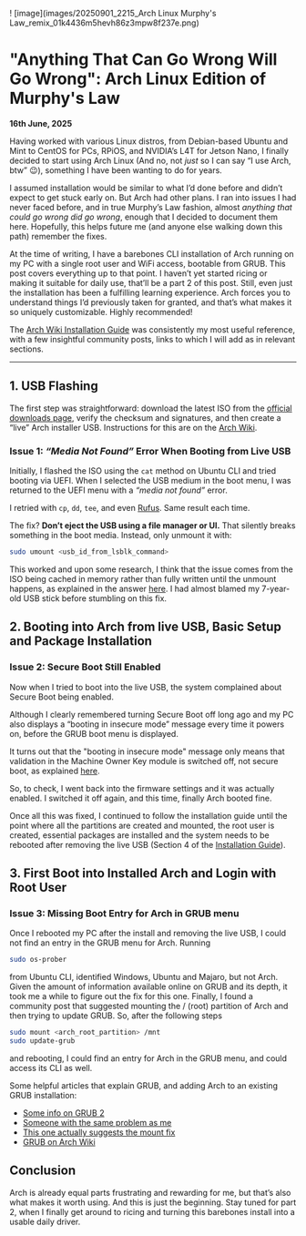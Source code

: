 ! [image](images/20250901_2215_Arch Linux Murphy's Law_remix_01k4436m5hevh86z3mpw8f237e.png)

# "Anything That Can Go Wrong Will Go Wrong": Arch Linux Edition of Murphy's Law

**16th June, 2025**

Having worked with various Linux distros, from Debian-based Ubuntu and Mint to CentOS for PCs, RPiOS, and NVIDIA’s L4T for Jetson Nano, I finally decided to start using Arch Linux (And no, not *just* so I can say “I use Arch, btw” 😉), something I have been wanting to do for years.

I assumed installation would be similar to what I’d done before and didn’t expect to get stuck early on. But Arch had other plans. I ran into issues I had never faced before, and in true Murphy’s Law fashion, almost *anything that could go wrong did go wrong*, enough that I decided to document them here. Hopefully, this helps future me (and anyone else walking down this path) remember the fixes.  

At the time of writing, I have a barebones CLI installation of Arch running on my PC with a single root user and WiFi access, bootable from GRUB. This post covers everything up to that point. I haven’t yet started ricing or making it suitable for daily use, that’ll be a part 2 of this post. Still, even just the installation has been a fulfilling learning experience. Arch forces you to understand things I’d previously taken for granted, and that’s what makes it so uniquely customizable. Highly recommended!  

The [Arch Wiki Installation Guide](https://wiki.archlinux.org/title/Installation_guide) was consistently my most useful reference, with a few insightful community posts, links to which I will add as in relevant sections.  

---

## 1. USB Flashing

The first step was straightforward: download the latest ISO from the [official downloads page](https://archlinux.org/download/), verify the checksum and signatures, and then create a “live” Arch installer USB. Instructions for this are on the [Arch Wiki](https://wiki.archlinux.org/title/USB_flash_installation_medium).  

### Issue 1: *“Media Not Found”* Error When Booting from Live USB  
Initially, I flashed the ISO using the `cat` method on Ubuntu CLI and tried booting via UEFI. When I selected the USB medium in the boot menu, I was returned to the UEFI menu with a *“media not found”* error.  

I retried with `cp`, `dd`, `tee`, and even [Rufus](http://rufus.ie/en/). Same result each time.  

The fix? **Don’t eject the USB using a file manager or UI.** That silently breaks something in the boot media. Instead, only unmount it with:  

```bash
sudo umount <usb_id_from_lsblk_command>
```

This worked and upon some research, I think that the issue comes from the ISO being cached in memory rather than fully written until the unmount happens, as explained in the answer [here](https://www.linux.org/threads/unmount-vs-eject.27273/). I had almost blamed my 7-year-old USB stick before stumbling on this fix.

## 2. Booting into Arch from live USB, Basic Setup and Package Installation

### Issue 2: Secure Boot Still Enabled

Now when I tried to boot into the live USB, the system complained about Secure Boot being enabled.

Although I clearly remembered turning Secure Boot off long ago and my PC also displays a “booting in insecure mode” message every time it powers on, before the GRUB boot menu is displayed.

It turns out that the "booting in insecure mode" message only means that validation in the Machine Owner Key module is switched off, not secure boot, as explained [here](https://askubuntu.com/questions/726052/ubuntu-booting-in-insecure-mode-with-secureboot-enabled).

So, to check, I went back into the firmware settings and it was actually enabled. I switched it off again, and this time, finally Arch booted fine.


Once all this was fixed, I continued to follow the installation guide until the point where all the partitions are created and mounted, the root user is created, essential packages are installed and the system needs to be rebooted after removing the live USB (Section 4 of the [Installation Guide](https://wiki.archlinux.org/title/Installation_guide)).

## 3. First Boot into Installed Arch and Login with Root User

### Issue 3: Missing Boot Entry for Arch in GRUB menu
Once I rebooted my PC after the install and removing the live USB, I could not find an entry in the GRUB menu for Arch. Running

```bash
sudo os-prober
```

from Ubuntu CLI, identified Windows, Ubuntu and Majaro, but not Arch. Given the amount of information available online on GRUB and its depth, it took me a while to figure out the fix for this one. Finally, I found a community post that suggested mounting the / (root) partition of Arch and then trying to update GRUB. So, after the following steps

```bash
sudo mount <arch_root_partition> /mnt
sudo update-grub
```
and rebooting, I could find an entry for Arch in the GRUB menu, and could access its CLI as well.

Some helpful articles that explain GRUB, and adding Arch to an existing GRUB installation:
- [Some info on GRUB 2](https://www.rodsbooks.com/efi-bootloaders/grub2.html)
- [Someone with the same problem as me](https://superuser.com/questions/1643965/trying-to-add-arch-linux-to-a-uefi-hard-drive-with-ubuntu-debian-and-grub-alre)
- [This one actually suggests the mount fix](https://bbs.archlinux.org/viewtopic.php?id=276281)
- [GRUB on Arch Wiki](https://wiki.archlinux.org/title/GRUB)


## Conclusion
Arch is already equal parts frustrating and rewarding for me, but that’s also what makes it worth using. And this is just the beginning. Stay tuned for part 2, when I finally get around to ricing and turning this barebones install into a usable daily driver.
